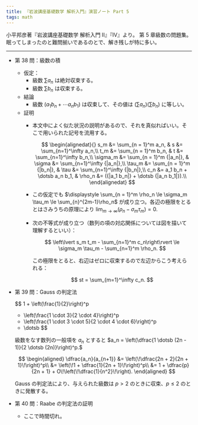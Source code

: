 ```yaml
---
title: 『岩波講座基礎数学 解析入門』演習ノート Part 5
tags: math
---
```


小平邦彦著『岩波講座基礎数学 解析入門 II』『IV』より。
第 5 章級数の問題集。眠ってしまったのと難問揃いであるのとで、解き残しが特に多い。

----

* 第 38 問：級数の積
  * 仮定：
    * 級数 $\sum a_n$ は絶対収束する。
    * 級数 $\sum b_n$ は収束する。
  * 結論
    * 級数 $(a_1 b_n + \dotsb a_n b_1)$ は収束して、その値は $(\sum a_n)(\sum b_n)$ に等しい。
  * 証明
    * 本文中によく似た状況の説明があるので、それを真似ればいい。そこで用いられた記号を流用する。

      $$
      \begin{alignedat}{}
      s_m &= \sum_{n = 1}^m a_n, & s &= \sum_{n=1}^\infty a_n,\\
      t_m &= \sum_{n = 1}^m b_n, & t &= \sum_{n=1}^\infty b_n,\\
      \sigma_m &= \sum_{n = 1}^m {|a_n|}, & \sigma &= \sum_{n=1}^\infty {|a_n|},\\
      \tau_m &= \sum_{n = 1}^m {|b_n|}, & \tau &= \sum_{n=1}^\infty {|b_n|},\\
      c_n &= a_1 b_n + \dotsb a_n b_1, & \rho_n &= ({|a_1 b_n|} + \dotsb {|a_n b_1|}).\\
      \end{alignedat}
      $$

    * この仮定でも $\displaystyle \sum_{n = 1}^m \rho_n \le \sigma_m \tau_m \le \sum_{n}^{2m-1}\rho_n$ が成り立つ。各辺の極限をとるとはさみうちの原理により
      $\displaystyle \lim_{m \to \infty}(\rho_n - \sigma_m \tau_m) = 0.$
    * 次の不等式が成り立つ（数列の項の対応関係については図を描いて理解するといい）：

      $$
      \left\lvert s_m t_m - \sum_{n=1}^m c_n\right\rvert \le
      \sigma_m \tau_m - \sum_{n=1}^m \rho_n.
      $$

      この極限をとると、右辺はゼロに収束するので左辺からこう考えられる：

      $$
      st = \sum_{m=1}^\infty c_n.
      $$

* 第 39 問：Gauss の判定法

  $$
  1 + \left(\frac{1}{2}\right)^p
  + \left(\frac{1 \cdot 3}{2 \cdot 4}\right)^p
  + \left(\frac{1 \cdot 3 \cdot 5}{2 \cdot 4 \cdot 6}\right)^p
  + \dotsb
  $$

  級数をなす数列の一般項を $a_n$ とすると $a_n = \left(\dfrac{1 \dotsb (2n - 1)}{2 \dotsb (2n)}\right)^p.$

  $$
  \begin{aligned}
  \dfrac{a_n}{a_{n+1}}
  &= \left(\!\dfrac{2n + 2}{2n + 1}\!\right)^p\\
  &= \left(\!1 + \dfrac{1}{2n + 1}\!\right)^p\\
  &= 1 + \dfrac{p}{2n + 1} + O\!\left(\!\dfrac{1}{n^2}\!\right).
  \end{aligned}
  $$

  Gauss の判定法により、与えられた級数は $p > 2$ のときに収束、$p \le 2$ のときに発散する。
* 第 40 問：Raabe の判定法の証明
  * ここで時間切れ。
